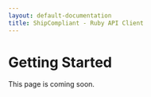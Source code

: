 ```yaml
---
layout: default-documentation
title: ShipCompliant - Ruby API Client
---
```


# Getting Started

This page is coming soon.
